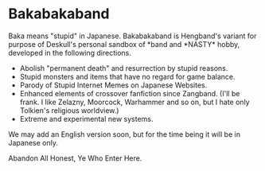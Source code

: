 # Bakabakaband

Baka means "stupid" in Japanese. Bakabakaband is Hengband's variant for purpose of Deskull's personal sandbox of \*band and \*NASTY\* hobby, developed in the following directions.

 * Abolish "permanent death" and resurrection by stupid reasons.
 * Stupid monsters and items that have no regard for game balance.
 * Parody of Stupid Internet Memes on Japanese Websites.
 * Enhanced elements of crossover fanfiction since Zangband. (I'll be frank. I like Zelazny, Moorcock, Warhammer and so on, but I hate only Tolkien's religious worldview.) 
 * Extreme and experimental new systems.

We may add an English version soon, but for the time being it will be in Japanese only.

Abandon All Honest, Ye Who Enter Here.
